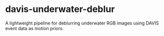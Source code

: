 # davis-underwater-deblur
A lightweight pipeline for deblurring underwater RGB images using DAVIS event data as motion priors.
